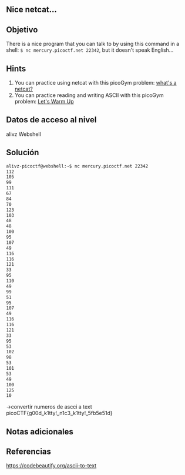 ##  Nice netcat...
## Objetivo
There is a nice program that you can talk to by using this command in a shell: `$ nc mercury.picoctf.net 22342`, but it doesn't speak English...

## Hints
1. You can practice using netcat with this picoGym problem: [what's a netcat?](https://play.picoctf.org/practice/challenge/34)
2. You can practice reading and writing ASCII with this picoGym problem: [Let's Warm Up](https://play.picoctf.org/practice/challenge/22)
## Datos de acceso al nivel
alivz
Webshell
## Solución
```bash
alivz-picoctf@webshell:~$ nc mercury.picoctf.net 22342
112 
105 
99 
111 
67 
84 
70 
123 
103 
48 
48 
100 
95 
107 
49 
116 
116 
121 
33 
95 
110 
49 
99 
51 
95 
107 
49 
116 
116 
121 
33 
95 
53 
102 
98 
53 
101 
53 
49 
100 
125 
10 
```
->convertir numeros de ascci a text
picoCTF{g00d_k1tty!_n1c3_k1tty!_5fb5e51d}
## Notas adicionales
## Referencias
https://codebeautify.org/ascii-to-text